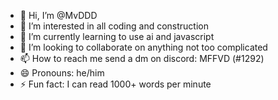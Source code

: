 - 👋 Hi, I’m @MvDDD
- 👀 I’m interested in all coding and construction
- 🌱 I’m currently learning to use ai and javascript
- 💞️ I’m looking to collaborate on anything not too complicated
- 📫 How to reach me send a dm on discord: MFFVD (#1292)
- 😄 Pronouns: he/him
- ⚡ Fun fact: I can read 1000+ words per minute

<!---
MvDDD/MvDDD is a ✨ special ✨ repository because its `README.md` (this file) appears on your GitHub profile.
You can click the Preview link to take a look at your changes.
--->
